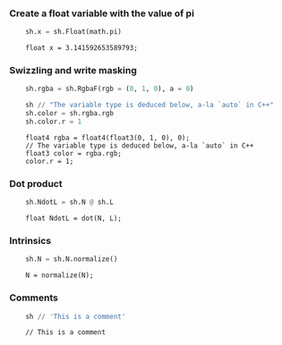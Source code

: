### Create a float variable with the value of pi

```Python
    sh.x = sh.Float(math.pi)
```

```HLSL
    float x = 3.141592653589793;
```

### Swizzling and write masking

```Python
    sh.rgba = sh.RgbaF(rgb = (0, 1, 0), a = 0)

    sh // "The variable type is deduced below, a-la `auto` in C++"
    sh.color = sh.rgba.rgb
    sh.color.r = 1
```

```HLSL
    float4 rgba = float4(float3(0, 1, 0), 0);
    // The variable type is deduced below, a-la `auto` in C++
    float3 color = rgba.rgb;
    color.r = 1;
```

### Dot product

```Python
    sh.NdotL = sh.N @ sh.L
```

```HLSL
    float NdotL = dot(N, L);
```

### Intrinsics

```Python
    sh.N = sh.N.normalize()
```

```HLSL
    N = normalize(N);
```

### Comments

```Python
    sh // 'This is a comment'
```
```HLSL
    // This is a comment
```